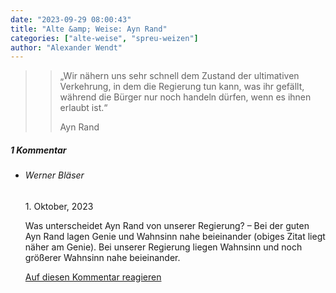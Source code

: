 ```yaml
---
date: "2023-09-29 08:00:43"
title: "Alte &amp; Weise: Ayn Rand"
categories: ["alte-weise", "spreu-weizen"]
author: "Alexander Wendt"
---
```


>> „Wir nähern uns sehr schnell dem Zustand der ultimativen Verkehrung,
>> in dem die Regierung tun kann, was ihr gefällt, während die Bürger nur
>> noch handeln dürfen, wenn es ihnen erlaubt ist.“
>> 
>> Ayn Rand

<!--more-->
<h5 class="comments-h">
1 Kommentar </h5>
<ul class="commentlist">
<li class="comment even thread-even depth-1 clearfix" id="li-comment-120106">
<h6 class="author">Werner Bläser</h6> <span class="date">1. Oktober, 2023</span>



Was unterscheidet Ayn Rand von unserer Regierung? &#8211; Bei der guten Ayn Rand lagen Genie und Wahnsinn nahe beieinander (obiges Zitat liegt näher am Genie). Bei unserer Regierung liegen Wahnsinn und noch größerer Wahnsinn nahe beieinander.

<a rel="nofollow" class="comment-reply-link" href="#comment-120106" data-commentid="120106" data-postid="17802" data-belowelement="comment-120106" data-respondelement="respond" data-replyto="Antworte auf Werner Bläser" aria-label="Antworte auf Werner Bläser">Auf diesen Kommentar reagieren</a> 


</li>
</ul>
